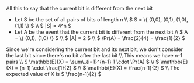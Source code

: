 All this to say that the current bit is different from the next bit
<ul>
<li> Let S be the set of all pairs of bits of length n \\
$ S = \{ (0,0), (0,1), (1,0), (1,1) \} $ \\
$ |S| = 4^n $
	<li> Let A be the event that the current bit is different from the next bit \\
	      $ A = \{ (0,1), (1,0) \} $ \\
	      $ |A| = 2 $ \\
	      $ \Pr(A) = \frac{2}{4} = \frac{1}{2} $
</ul>
Since we're considering the current bit and its next bit, we don't consider the last bit since there's no bit after the last bit \\
This means we have n-1 pairs \\
$ \mathbb{E}(X) = \sum\_{i=1}^{n-1} 1 \cdot \Pr(A) $ \\
$ \mathbb{E}(X) = (n-1) \cdot \frac{1}{2} $ \\
$ \mathbb{E}(X) = \frac{n-1}{2} $ \\
The expected value of X is $ \frac{n-1}{2} $
